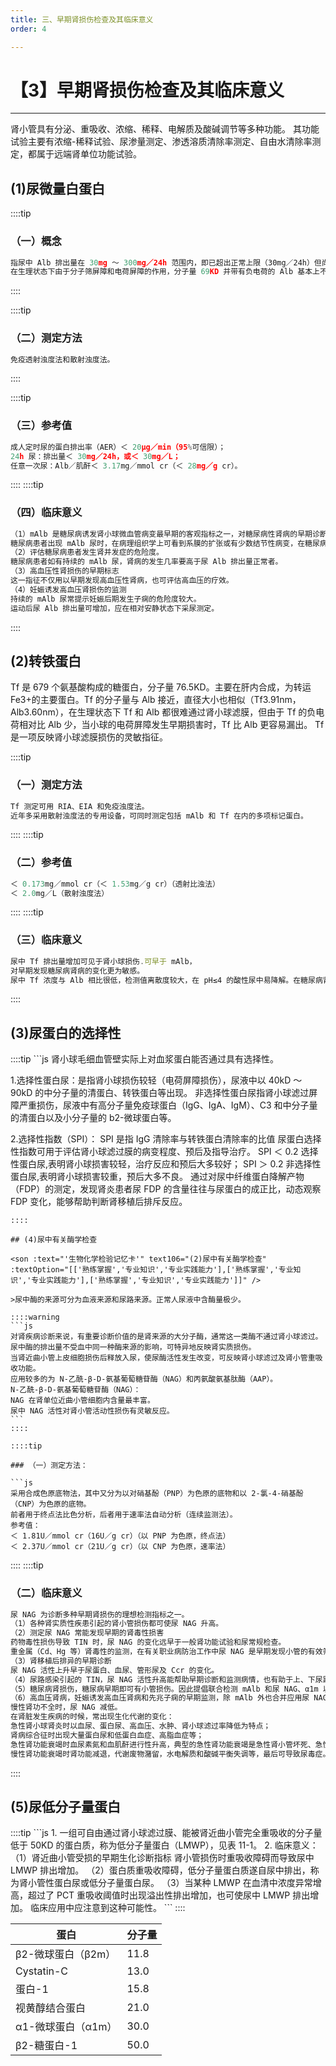 ```yaml
---
title: 三、早期肾损伤检查及其临床意义
order: 4

---
```


# 【3】早期肾损伤检查及其临床意义

<kaodian :text="'生物化学检验记忆卡'" />

<!-- ######  第十一章 肾功能及早期肾损伤的检查

> 临床生化检验 -->

<beitiS/>

---

肾小管具有分泌、重吸收、浓缩、稀释、电解质及酸碱调节等多种功能。
其功能试验主要有浓缩-稀释试验、尿渗量测定、渗透溶质清除率测定、自由水清除率测定，都属于远端肾单位功能试验。

## (1)尿微量白蛋白

<son :text="'生物化学检验记忆卡'" text105="(1)尿微量白蛋白及转铁蛋白" :textOption="[['熟练掌握','专业知识','专业实践能力'],['熟练掌握','专业知识','专业实践能力'],['熟练掌握','专业知识','专业实践能力']]" />

::::tip

### （一）概念

```js
指尿中 Alb 排出量在 30mg ～ 300mg／24h 范围内，即已超出正常上限（30mg／24h）但尚未达临床蛋白尿水平的中间阶段。
在生理状态下由于分子筛屏障和电荷屏障的作用，分子量 69KD 并带有负电荷的 Alb 基本上不能通过肾小球滤过屏障。一旦肾小球的完整性受到损害，肾小球基底膜通透性改变，Alb 漏出增加，超过了肾小管的重吸收阈值，尿中白蛋白浓度即增加，而出现白蛋白尿。
```

::::

::::tip

### （二）测定方法

```js
免疫透射浊度法和散射浊度法。
```

::::

::::tip

### （三）参考值

```js
成人定时尿的蛋白排出率（AER）＜ 20μg／min（95%可信限）；
24h 尿：排出量＜ 30mg／24h，或＜ 30mg／L；
任意一次尿：Alb／肌酐＜ 3.17mg／mmol cr（＜ 28mg／g cr）。
```

::::
::::tip

### （四）临床意义

```js
（1）mAlb 是糖尿病诱发肾小球微血管病变最早期的客观指标之一，对糖尿病性肾病的早期诊断有重要意义。
糖尿病患者出现 mAlb 尿时，在病理组织学上可看到系膜的扩张或有少数结节性病变，在糖尿病性肾病分期上属于早期，及时进行治疗和控制血糖水平。肾损伤是可逆的。
（2）评估糖尿病患者发生肾并发症的危险度。
糖尿病患者如有持续的 mAlb 尿，肾病的发生几率要高于尿 Alb 排出量正常者。
（3）高血压性肾损伤的早期标志
这一指征不仅用以早期发现高血压性肾病，也可评估高血压的疗效。
（4）妊娠诱发高血压肾损伤的监测
持续的 mAlb 尿常提示妊娠后期发生子痫的危险度较大。
运动后尿 Alb 排出量可增加，应在相对安静状态下采尿测定。
```

::::

## (2)转铁蛋白

<son :text="'生物化学检验记忆卡'" text105="(1)尿微量白蛋白及转铁蛋白" :textOption="[['熟练掌握','专业知识','专业实践能力'],['熟练掌握','专业知识','专业实践能力'],['熟练掌握','专业知识','专业实践能力']]" />
Tf 是 679 个氨基酸构成的糖蛋白，分子量 76.5KD。主要在肝内合成，为转运 Fe3+的主要蛋白。Tf 的分子量与 Alb 接近，直径大小也相似（Tf3.91nm，Alb3.60nm），在生理状态下 Tf 和 Alb 都很难通过肾小球滤膜，但由于 Tf 的负电荷相对比 Alb 少，当小球的电荷屏障发生早期损害时，Tf 比 Alb 更容易漏出。
Tf 是一项反映肾小球滤膜损伤的灵敏指征。

::::tip

### （一）测定方法

```js
Tf 测定可用 RIA、EIA 和免疫浊度法。
近年多采用散射浊度法的专用设备，可同时测定包括 mAlb 和 Tf 在内的多项标记蛋白。
```

::::
::::tip

### （二）参考值

```js
＜ 0.173mg／mmol cr（＜ 1.53mg／g cr）（透射比浊法）
＜ 2.0mg／L（散射浊度法）
```

::::
::::tip

### （三）临床意义

```js
尿中 Tf 排出量增加可见于肾小球损伤.可早于 mAlb，
对早期发现糖尿病肾病的变化更为敏感。
尿中 Tf 浓度与 Alb 相比很低，检测值离散度较大，在 pH≤4 的酸性尿中易降解。在糖尿病肾病的早期诊断和监测中目前首选项目仍是 mAlb。
```

::::

## (3)尿蛋白的选择性

<son :text="'生物化学检验记忆卡'" text105="(1)尿微量白蛋白及转铁蛋白" :textOption="[['熟练掌握','专业知识','专业实践能力'],['熟练掌握','专业知识','专业实践能力'],['熟练掌握','专业知识','专业实践能力']]" />
::::tip
```js
肾小球毛细血管壁实际上对血浆蛋白能否通过具有选择性。

1.选择性蛋白尿：是指肾小球损伤较轻（电荷屏障损伤），尿液中以 40kD ～ 90kD 的中分子量的清蛋白、转铁蛋白等出现。
非选择性蛋白尿指肾小球滤过屏障严重损伤，尿液中有高分子量免疫球蛋白（IgG、IgA、IgM）、C3 和中分子量的清蛋白以及小分子量的 b2-微球蛋白等。

2.选择性指数（SPI）：
SPI 是指 IgG 清除率与转铁蛋白清除率的比值
尿蛋白选择性指数可用于评估肾小球滤过膜的病变程度、预后及指导治疗。
SPI ＜ 0.2 选择性蛋白尿,表明肾小球损害较轻，治疗反应和预后大多较好；
SPI ＞ 0.2 非选择性蛋白尿,表明肾小球损害较重，预后大多不良。
通过对尿中纤维蛋白降解产物（FDP）的测定，发现肾炎患者尿 FDP 的含量往往与尿蛋白的成正比，动态观察 FDP 变化，能够帮助判断肾移植后排斥反应。

````
::::

## (4)尿中有关酶学检查

<son :text="'生物化学检验记忆卡'" text106="(2)尿中有关酶学检查" :textOption="[['熟练掌握','专业知识','专业实践能力'],['熟练掌握','专业知识','专业实践能力'],['熟练掌握','专业知识','专业实践能力']]" />

>尿中酶的来源可分为血液来源和尿路来源。正常人尿液中含酶量极少。

::::warning
```js
对肾疾病诊断来说，有重要诊断价值的是肾来源的大分子酶，通常这一类酶不通过肾小球滤过。
尿中酶的排出量不受血中同一种酶来源的影响，可特异地反映肾实质损伤。
当肾近曲小管上皮细胞损伤后释放入尿，使尿酶活性发生改变，可反映肾小球滤过及肾小管重吸收功能。
应用较多的为 N-乙酰-β-D-氨基葡萄糖苷酶（NAG）和丙氨酸氨基肽酶（AAP）。
N-乙酰-β-D-氨基葡萄糖苷酶（NAG）：
NAG 在肾单位近曲小管细胞内含量最丰富。
尿中 NAG 活性对肾小管活动性损伤有灵敏反应。
```
::::

::::tip

### （一）测定方法：

```js
采用合成色原底物法，其中又分为以对硝基酚（PNP）为色原的底物和以 2-氯-4-硝基酚（CNP）为色原的底物。
前者用于终点法比色分析，后者用于速率法自动分析（连续监测法）。
参考值：
＜ 1.81U／mmol cr（16U／g cr）（以 PNP 为色原，终点法）
＜ 2.37U／mmol cr（21U／g cr）（以 CNP 为色原，速率法）
````

::::
::::tip

### （二）临床意义

```js
尿 NAG 为诊断多种早期肾损伤的理想检测指标之一。
（1）各种肾实质性疾患引起的肾小管损伤都可使尿 NAG 升高。
（2）测定尿 NAG 常能发现早期的肾毒性损害
药物毒性损伤导致 TIN 时，尿 NAG 的变化远早于一般肾功能试验和尿常规检查。
重金属（Cd、Hg 等）肾毒性的监测，在有关职业病防治工作中尿 NAG 是早期发现小管的有效筛查和诊断手段。
（3）肾移植后排异的早期诊断
尿 NAG 活性上升早于尿蛋白、血尿、管形尿及 Ccr 的变化。
（4）尿路感染引起的 TIN，尿 NAG 活性升高能帮助早期诊断和监测病情，也有助于上、下尿路感染的定位诊断，及时将 TIN 与单纯性膀胱炎鉴别开来。
（5）糖尿病肾损伤，糖尿病早期即可有小管损伤。因此提倡联合检测 mAlb 和尿 NAG、α1m 以提高肾并发症的早期检出率。
（6）高血压肾病，妊娠诱发高血压肾病和先兆子痫的早期监测，除 mAlb 外也合并应用尿 NAG、α1m 一类小管标记物。
慢性肾功不全时，尿 NAG 减低。
在肾脏发生疾病的时候，常出现生化代谢的变化：
急性肾小球肾炎时以血尿、蛋白尿、高血压、水肿、肾小球滤过率降低为特点；
肾病综合征时出现大量蛋白尿和低蛋白血症、高脂血症等；
急性肾功能衰竭时血尿素氮和血肌酐进行性升高，典型的急性肾功能衰竭是急性肾小管坏死、急性缺血或急性肾中毒所引起的急性肾病变。临床过程常分为少尿期、多尿期、恢复期；
慢性肾功能衰竭时肾功能减退，代谢废物潴留，水电解质和酸碱平衡失调等，最后可导致尿毒症。
```

::::

## (5)尿低分子量蛋白

<son :text="'生物化学检验记忆卡'" text107="(3)尿低分子量蛋白" :textOption="[['掌握','专业知识','专业实践能力'],['熟练掌握','专业知识','专业实践能力'],['掌握','基础知识','相关专业知识']]" />
::::tip
```js
1. 一组可自由通过肾小球滤过膜、能被肾近曲小管完全重吸收的分子量低于 50KD 的蛋白质，称为低分子量蛋白（LMWP），见表 11-1。
2. 临床意义：
   （1）肾近曲小管受损的早期生化诊断指标
   肾小管损伤时重吸收障碍而导致尿中 LMWP 排出增加。
   （2）蛋白质重吸收障碍，低分子量蛋白质遂自尿中排出，称为肾小管性蛋白尿或低分子量蛋白尿。
   （3）当某种 LMWP 在血清中浓度异常增高，超过了 PCT 重吸收阈值时出现溢出性排出增加，也可使尿中 LMWP 排出增加。
   临床应用中应注意到这种可能性。
```
::::

| 蛋白               | 分子量 |
| ------------------ | ------ |
| β2-微球蛋白（β2m） | 11.8   |
| Cystatin-C         | 13.0   |
| 蛋白-1             | 15.8   |
| 视黄醇结合蛋白     | 21.0   |
| α1-微球蛋白（α1m） | 30.0   |
| β2-糖蛋白-1        | 50.0   |
